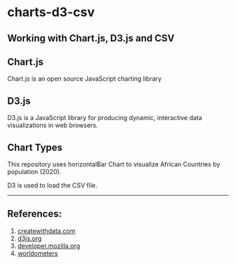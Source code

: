 # charts-d3-csv

Working with Chart.js, D3.js and CSV
------------------------------------

## Chart.js

Chart.js is an open source JavaScript charting library

## D3.js

D3.js is a JavaScript library for producing dynamic, interactive data visualizations in web browsers.

## Chart Types

This repository uses horizontalBar Chart to visualize African Countries by population (2020).

D3 is used to load the CSV file. 

<hr>

## References:

1.	[createwithdata.com](https://www.createwithdata.com/chartjs-and-csv/)
2.	[d3js.org](https://d3js.org/)
3.	[developer.mozilla.org](https://developer.mozilla.org/en-US/docs/Web/JavaScript/Reference/Global_Objects/Array/map)
4. [worldometers](https://www.worldometers.info/population/countries-in-africa-by-population/)
